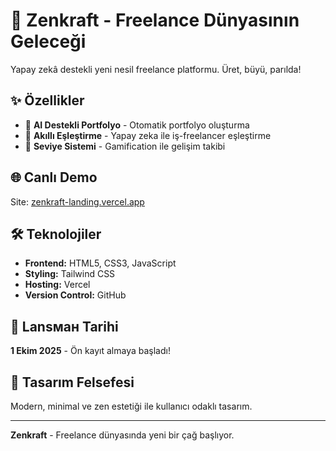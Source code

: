 # 🚀 Zenkraft - Freelance Dünyasının Geleceği

Yapay zekâ destekli yeni nesil freelance platformu. Üret, büyü, parılda!

## ✨ Özellikler

- 🤖 **AI Destekli Portfolyo** - Otomatik portfolyo oluşturma
- 🎯 **Akıllı Eşleştirme** - Yapay zeka ile iş-freelancer eşleştirme  
- 🌱 **Seviye Sistemi** - Gamification ile gelişim takibi

## 🌐 Canlı Demo

Site: [zenkraft-landing.vercel.app](https://zenkraft-landing.vercel.app)

## 🛠️ Teknolojiler

- **Frontend:** HTML5, CSS3, JavaScript
- **Styling:** Tailwind CSS
- **Hosting:** Vercel
- **Version Control:** GitHub

## 📅 Lansман Tarihi

**1 Ekim 2025** - Ön kayıt almaya başladı!

## 🎨 Tasarım Felsefesi

Modern, minimal ve zen estetiği ile kullanıcı odaklı tasarım.

---

**Zenkraft** - Freelance dünyasında yeni bir çağ başlıyor.
